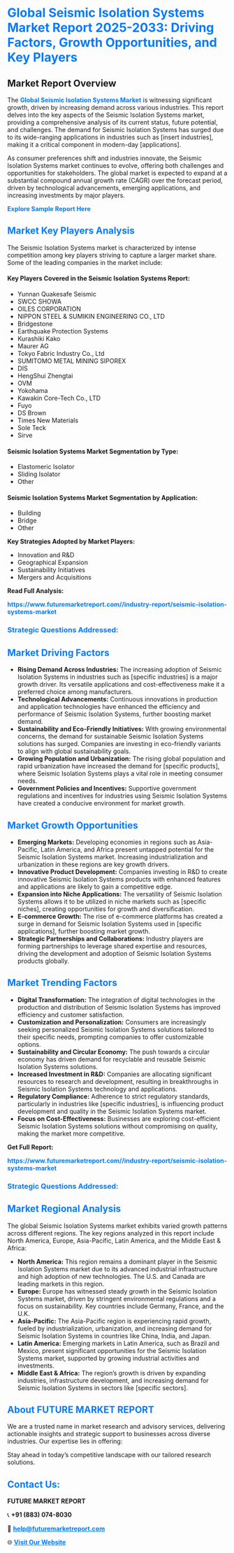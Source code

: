 <h1 style="color: #007BFF;">Global Seismic Isolation Systems Market Report 2025-2033: Driving Factors, Growth Opportunities, and Key Players</h1>

<section id="overview">
<h2>Market Report Overview</h2>
<p>The <a href="https://www.futuremarketreport.com//industry-report/seismic-isolation-systems-market" style="color: #007BFF; text-decoration: none;"><strong>Global Seismic Isolation Systems Market</strong></a> is witnessing significant growth, driven by increasing demand across various industries. This report delves into the key aspects of the Seismic Isolation Systems market, providing a comprehensive analysis of its current status, future potential, and challenges. The demand for Seismic Isolation Systems has surged due to its wide-ranging applications in industries such as [insert industries], making it a critical component in modern-day [applications].</p>
<p>As consumer preferences shift and industries innovate, the Seismic Isolation Systems market continues to evolve, offering both challenges and opportunities for stakeholders. The global market is expected to expand at a substantial compound annual growth rate (CAGR) over the forecast period, driven by technological advancements, emerging applications, and increasing investments by major players.</p>
</section>

<section id="overview">
<p><a href="https://www.futuremarketreport.com//request-sample/reportId=88544" style="color: #007BFF; text-decoration: none;"><strong>Explore Sample Report Here</strong></a></p>
</section>

<section id="key-players">
<h2 style="color: #007BFF;">Market Key Players Analysis</h2>
<p>The Seismic Isolation Systems market is characterized by intense competition among key players striving to capture a larger market share. Some of the leading companies in the market include:</p>
<h4>Key Players Covered in the Seismic Isolation Systems Report:</h4>
<ul><li>Yunnan Quakesafe Seismic</li><li>SWCC SHOWA</li><li>OILES CORPORATION</li><li>NIPPON STEEL &amp; SUMIKIN ENGINEERING CO., LTD</li><li>Bridgestone</li><li>Earthquake Protection Systems</li><li>Kurashiki Kako</li><li>Maurer AG</li><li>Tokyo Fabric Industry Co., Ltd</li><li>SUMITOMO METAL MINING SIPOREX</li><li>DIS</li><li>HengShui Zhengtai</li><li>OVM</li><li>Yokohama</li><li>Kawakin Core-Tech Co., LTD</li><li>Fuyo</li><li>DS Brown</li><li>Times New Materials</li><li>Sole Teck</li><li>Sirve</li></ul>
<h4>Seismic Isolation Systems Market Segmentation by Type:</h4>
<ul><li>Elastomeric Isolator</li><li>Sliding Isolator</li><li>Other</li></ul>

<h4>Seismic Isolation Systems Market Segmentation by Application:</h4>
<ul><li>Building</li><li>Bridge</li><li>Other</li></ul>
<p><strong>Key Strategies Adopted by Market Players:</strong></p>
<ul>
<li>Innovation and R&D</li>
<li>Geographical Expansion</li>
<li>Sustainability Initiatives</li>
<li>Mergers and Acquisitions</li>
</ul>
</section>

<section>
<p><strong>Read Full Analysis: </strong></p><a href="https://www.futuremarketreport.com//industry-report/seismic-isolation-systems-market" style="color: #007BFF; text-decoration: none;"><strong>https://www.futuremarketreport.com//industry-report/seismic-isolation-systems-market</strong></a>
<h3 style="color: #007BFF;">Strategic Questions Addressed:</h3>
</section>

<section id="driving-factors">
<h2 style="color: #007BFF;">Market Driving Factors</h2>
<ul>
<li><strong>Rising Demand Across Industries:</strong> The increasing adoption of Seismic Isolation Systems in industries such as [specific industries] is a major growth driver. Its versatile applications and cost-effectiveness make it a preferred choice among manufacturers.</li>
<li><strong>Technological Advancements:</strong> Continuous innovations in production and application technologies have enhanced the efficiency and performance of Seismic Isolation Systems, further boosting market demand.</li>
<li><strong>Sustainability and Eco-Friendly Initiatives:</strong> With growing environmental concerns, the demand for sustainable Seismic Isolation Systems solutions has surged. Companies are investing in eco-friendly variants to align with global sustainability goals.</li>
<li><strong>Growing Population and Urbanization:</strong> The rising global population and rapid urbanization have increased the demand for [specific products], where Seismic Isolation Systems plays a vital role in meeting consumer needs.</li>
<li><strong>Government Policies and Incentives:</strong> Supportive government regulations and incentives for industries using Seismic Isolation Systems have created a conducive environment for market growth.</li>
</ul>
</section>

<section id="growth-opportunities">
<h2 style="color: #007BFF;">Market Growth Opportunities</h2>
<ul>
<li><strong>Emerging Markets:</strong> Developing economies in regions such as Asia-Pacific, Latin America, and Africa present untapped potential for the Seismic Isolation Systems market. Increasing industrialization and urbanization in these regions are key growth drivers.</li>
<li><strong>Innovative Product Development:</strong> Companies investing in R&D to create innovative Seismic Isolation Systems products with enhanced features and applications are likely to gain a competitive edge.</li>
<li><strong>Expansion into Niche Applications:</strong> The versatility of Seismic Isolation Systems allows it to be utilized in niche markets such as [specific niches], creating opportunities for growth and diversification.</li>
<li><strong>E-commerce Growth:</strong> The rise of e-commerce platforms has created a surge in demand for Seismic Isolation Systems used in [specific applications], further boosting market growth.</li>
<li><strong>Strategic Partnerships and Collaborations:</strong> Industry players are forming partnerships to leverage shared expertise and resources, driving the development and adoption of Seismic Isolation Systems products globally.</li>
</ul>
</section>

<section id="trending-factors">
<h2 style="color: #007BFF;">Market Trending Factors</h2>
<ul>
<li><strong>Digital Transformation:</strong> The integration of digital technologies in the production and distribution of Seismic Isolation Systems has improved efficiency and customer satisfaction.</li>
<li><strong>Customization and Personalization:</strong> Consumers are increasingly seeking personalized Seismic Isolation Systems solutions tailored to their specific needs, prompting companies to offer customizable options.</li>
<li><strong>Sustainability and Circular Economy:</strong> The push towards a circular economy has driven demand for recyclable and reusable Seismic Isolation Systems solutions.</li>
<li><strong>Increased Investment in R&D:</strong> Companies are allocating significant resources to research and development, resulting in breakthroughs in Seismic Isolation Systems technology and applications.</li>
<li><strong>Regulatory Compliance:</strong> Adherence to strict regulatory standards, particularly in industries like [specific industries], is influencing product development and quality in the Seismic Isolation Systems market.</li>
<li><strong>Focus on Cost-Effectiveness:</strong> Businesses are exploring cost-efficient Seismic Isolation Systems solutions without compromising on quality, making the market more competitive.</li>
</ul>
</section>

<section>
<p><strong>Get Full Report: </strong></p><a href="https://www.futuremarketreport.com//industry-report/seismic-isolation-systems-market" style="color: #007BFF; text-decoration: none;"><strong>https://www.futuremarketreport.com//industry-report/seismic-isolation-systems-market</strong></a>
<h3 style="color: #007BFF;">Strategic Questions Addressed:</h3>
</section>


<section id="regional-analysis">
<h2 style="color: #007BFF;">Market Regional Analysis</h2>
<p>The global Seismic Isolation Systems market exhibits varied growth patterns across different regions. The key regions analyzed in this report include North America, Europe, Asia-Pacific, Latin America, and the Middle East & Africa:</p>
<ul>
<li><strong>North America:</strong> This region remains a dominant player in the Seismic Isolation Systems market due to its advanced industrial infrastructure and high adoption of new technologies. The U.S. and Canada are leading markets in this region.</li>
<li><strong>Europe:</strong> Europe has witnessed steady growth in the Seismic Isolation Systems market, driven by stringent environmental regulations and a focus on sustainability. Key countries include Germany, France, and the U.K.</li>
<li><strong>Asia-Pacific:</strong> The Asia-Pacific region is experiencing rapid growth, fueled by industrialization, urbanization, and increasing demand for Seismic Isolation Systems in countries like China, India, and Japan.</li>
<li><strong>Latin America:</strong> Emerging markets in Latin America, such as Brazil and Mexico, present significant opportunities for the Seismic Isolation Systems market, supported by growing industrial activities and investments.</li>
<li><strong>Middle East & Africa:</strong> The region’s growth is driven by expanding industries, infrastructure development, and increasing demand for Seismic Isolation Systems in sectors like [specific sectors].</li>
</ul>
</section>

<footer>
<h2 style="color: #007BFF;">About FUTURE MARKET REPORT</h2>
<p>We are a trusted name in market research and advisory services, delivering actionable insights and strategic support to businesses across diverse industries. Our expertise lies in offering:</p>

<p>Stay ahead in today’s competitive landscape with our tailored research solutions.</p>

<h2 style="color: #007BFF;">Contact Us:</h2>
<p><strong>FUTURE MARKET REPORT</strong></p>
<p>📞 <strong>+91 (883) 074-8030</strong></p>
<p>📧 <strong><a href="mailto:help@futuremarketreport.com" style="color: #007BFF;">help@futuremarketreport.com</a></strong></p>
<p>🌐 <strong><a href="https://www.futuremarketreport.com/" style="color: #007BFF;">Visit Our Website</a></strong></p>
</footer>
